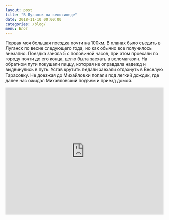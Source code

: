 ```yaml
---
layout: post
title: "В Луганск на велосипеде"
date: 2018-11-10 00:00:00
categories: /blog/
menu: Блог
---
```

Первая моя большая поездка почти на 100км. В планах было съедить в Луганск по весне следующего года, но как обычно все получилось внезапно. Поездка заняла 5 с половиной часов, при этом проехали по городу почти до его конца, целю была заехать в веломагазин. На обратном пути покушали пиццу, которая не оправдала надежд и выдвинулись в путь. Устав крутить педали заехали отдахнуть в Веселую Тарасовку. Не доезжая до Михайловки попали под легкий дождик, где далее нас ожидал Михайловский подъем и приезд домой.  

<iframe height='405' width='100%' frameborder='0' allowtransparency='true' scrolling='no' src='https://www.strava.com/activities/1918806516/embed/48ec34b83bc62c625a6a050edc86e7c34eb5a4dd'></iframe>